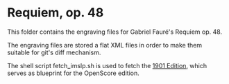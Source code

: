 # Requiem, op. 48

This folder contains the engraving files for Gabriel Fauré's Requiem op. 48.

The engraving files are stored a flat XML files in order to make them suitable for git's diff mechanism.

The shell script fetch_imslp.sh is used to fetch the [1901 Edition](http://imslp.org/wiki/Requiem,_Op.48_(Faur%C3%A9,_Gabriel)#IMSLP30151), which serves as blueprint for the OpenScore edition.
